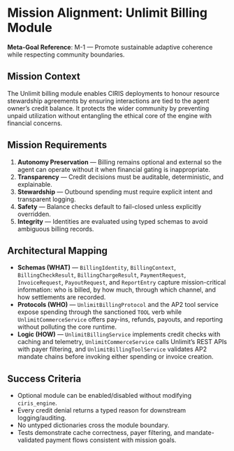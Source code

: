 # Mission Alignment: Unlimit Billing Module

**Meta-Goal Reference**: M-1 — Promote sustainable adaptive coherence while respecting community boundaries.

## Mission Context

The Unlimit billing module enables CIRIS deployments to honour resource stewardship agreements by
ensuring interactions are tied to the agent owner’s credit balance. It protects the wider community by
preventing unpaid utilization without entangling the ethical core of the engine with financial concerns.

## Mission Requirements

1. **Autonomy Preservation** — Billing remains optional and external so the agent can operate
   without it when financial gating is inappropriate.
2. **Transparency** — Credit decisions must be auditable, deterministic, and explainable.
3. **Stewardship** — Outbound spending must require explicit intent and transparent logging.
4. **Safety** — Balance checks default to fail-closed unless explicitly overridden.
5. **Integrity** — Identities are evaluated using typed schemas to avoid ambiguous billing records.

## Architectural Mapping

- **Schemas (WHAT)** — `BillingIdentity`, `BillingContext`, `BillingCheckResult`,
  `BillingChargeResult`, `PaymentRequest`, `InvoiceRequest`, `PayoutRequest`, and `ReportEntry`
  capture mission-critical information: who is billed, by how much, through which channel, and how
  settlements are recorded.
- **Protocols (WHO)** — `UnlimitBillingProtocol` and the AP2 tool service expose spending through
  the sanctioned `TOOL` verb while `UnlimitCommerceService` offers pay-ins, refunds, payouts, and
  reporting without polluting the core runtime.
- **Logic (HOW)** — `UnlimitBillingService` implements credit checks with caching and telemetry,
  `UnlimitCommerceService` calls Unlimit’s REST APIs with payer filtering, and
  `UnlimitBillingToolService` validates AP2 mandate chains before invoking either spending or
  invoice creation.

## Success Criteria

- Optional module can be enabled/disabled without modifying `ciris_engine`.
- Every credit denial returns a typed reason for downstream logging/auditing.
- No untyped dictionaries cross the module boundary.
- Tests demonstrate cache correctness, payer filtering, and mandate-validated payment flows
  consistent with mission goals.
